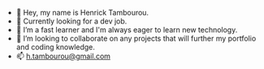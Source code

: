 - 👋 Hey, my name is Henrick Tambourou. 
- 👀 Currently looking for a dev job.
- 🌱 I’m a fast learner and I'm always eager to learn new technology.
- 💞️ I’m looking to collaborate on any projects that will further my portfolio and coding knowledge. 
- 📫 h.tambourou@gmail.com


<!---
H-Tambourou/H-Tambourou is a ✨ special ✨ repository because its `README.md` (this file) appears on your GitHub profile.
You can click the Preview link to take a look at your changes.
--->
